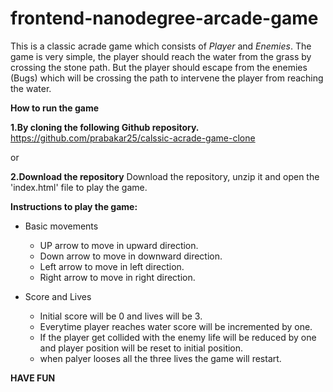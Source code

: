 frontend-nanodegree-arcade-game
===============================

This is a classic acrade game which consists of *Player* and *Enemies*. The game is very simple, the player should reach the water from the grass by crossing the stone path. But the player should escape from the enemies (Bugs) which will be crossing the path to intervene the player from reaching the water. 

**How to run the game** 

**1.By cloning the following Github repository.**
	https://github.com/prabakar25/calssic-acrade-game-clone

or

**2.Download the repository**
	Download the repository, unzip it and open the 'index.html' file to play the game.

**Instructions to play the game:**

- Basic movements
  - UP arrow to move in upward direction.
  - Down arrow to move in downward direction.
  - Left arrow to move in left direction.
  - Right arrow to move in right direction.

- Score and Lives
  - Initial score will be 0 and lives will be 3.
  - Everytime player reaches water score will be incremented by one.
  - If the player get collided with the enemy life will be reduced by one and player position will be reset to initial position.
  - when palyer looses all the three lives the game will restart.

**HAVE FUN**
